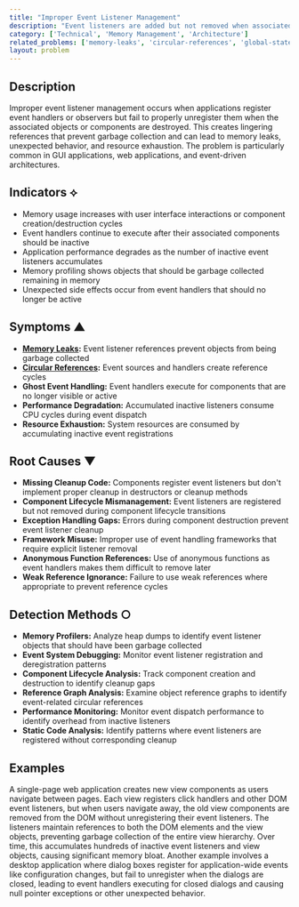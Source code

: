 ```yaml
---
title: "Improper Event Listener Management"
description: "Event listeners are added but not removed when associated objects are destroyed, creating memory leaks and preventing garbage collection."
category: ['Technical', 'Memory Management', 'Architecture']
related_problems: ['memory-leaks', 'circular-references', 'global-state-and-side-effects']
layout: problem
---
```


## Description

Improper event listener management occurs when applications register event handlers or observers but fail to properly unregister them when the associated objects or components are destroyed. This creates lingering references that prevent garbage collection and can lead to memory leaks, unexpected behavior, and resource exhaustion. The problem is particularly common in GUI applications, web applications, and event-driven architectures.

## Indicators ⟡

- Memory usage increases with user interface interactions or component creation/destruction cycles
- Event handlers continue to execute after their associated components should be inactive
- Application performance degrades as the number of inactive event listeners accumulates
- Memory profiling shows objects that should be garbage collected remaining in memory
- Unexpected side effects occur from event handlers that should no longer be active

## Symptoms ▲

- **[Memory Leaks](memory-leaks.md):** Event listener references prevent objects from being garbage collected
- **[Circular References](circular-references.md):** Event sources and handlers create reference cycles
- **Ghost Event Handling:** Event handlers execute for components that are no longer visible or active
- **Performance Degradation:** Accumulated inactive listeners consume CPU cycles during event dispatch
- **Resource Exhaustion:** System resources are consumed by accumulating inactive event registrations

## Root Causes ▼

- **Missing Cleanup Code:** Components register event listeners but don't implement proper cleanup in destructors or cleanup methods
- **Component Lifecycle Mismanagement:** Event listeners are registered but not removed during component lifecycle transitions
- **Exception Handling Gaps:** Errors during component destruction prevent event listener cleanup
- **Framework Misuse:** Improper use of event handling frameworks that require explicit listener removal
- **Anonymous Function References:** Use of anonymous functions as event handlers makes them difficult to remove later
- **Weak Reference Ignorance:** Failure to use weak references where appropriate to prevent reference cycles

## Detection Methods ○

- **Memory Profilers:** Analyze heap dumps to identify event listener objects that should have been garbage collected
- **Event System Debugging:** Monitor event listener registration and deregistration patterns
- **Component Lifecycle Analysis:** Track component creation and destruction to identify cleanup gaps
- **Reference Graph Analysis:** Examine object reference graphs to identify event-related circular references
- **Performance Monitoring:** Monitor event dispatch performance to identify overhead from inactive listeners
- **Static Code Analysis:** Identify patterns where event listeners are registered without corresponding cleanup

## Examples

A single-page web application creates new view components as users navigate between pages. Each view registers click handlers and other DOM event listeners, but when users navigate away, the old view components are removed from the DOM without unregistering their event listeners. The listeners maintain references to both the DOM elements and the view objects, preventing garbage collection of the entire view hierarchy. Over time, this accumulates hundreds of inactive event listeners and view objects, causing significant memory bloat. Another example involves a desktop application where dialog boxes register for application-wide events like configuration changes, but fail to unregister when the dialogs are closed, leading to event handlers executing for closed dialogs and causing null pointer exceptions or other unexpected behavior.